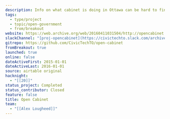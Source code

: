 ```yaml
---
description: Info on what cabinet is doing in Ottawa can be hard to find and use. We’re trying to make it easy.
tags:
  - type/project
  - topic/open-government
  - from/breakout
website: https://web.archive.org/web/20160411031504/http://opencabinet.ca/
slackChannel: "[proj-opencabinet](https://civictechto.slack.com/archives/C0C41B8JJ)"
gitrepo: https://github.com/CivicTechTO/open-cabinet
fromBreakout: true
launched: true
online: false
dateActiveFirst: 2015-01-01
dateActiveLast: 2016-01-01
source: airtable original
hacknight:
  - "[[20]]"
status_project: Completed
status_contributor: Closed
feature: false
title: Open Cabinet
team:
  - "[[Alex Lougheed]]"
---
```

